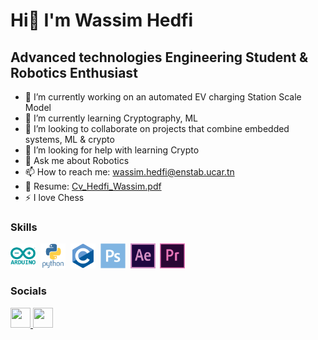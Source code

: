  Hi👋 I'm Wassim Hedfi
=====================================================

Advanced technologies Engineering Student & Robotics Enthusiast
---------------------------------------------------------


* 🔭 I’m currently working on an automated EV charging Station Scale Model
* 🌱 I’m currently learning Cryptography, ML
* 👯 I’m looking to collaborate on projects that combine embedded systems, ML & crypto
* 🤔 I’m looking for help with learning Crypto
* 💬 Ask me about Robotics
* 📫 How to reach me: wassim.hedfi@enstab.ucar.tn
* 📜 Resume: [Cv_Hedfi_Wassim.pdf](https://github.com/Lwessside/Lwessside/files/11446760/Cv_Hedfi_Wassim.pdf)
* ⚡ I love Chess 

### Skills
<div>
  <img src="https://github.com/devicons/devicon/blob/master/icons/arduino/arduino-original-wordmark.svg" title="Arduino" alt="arduino" width="40" height="40"/>&nbsp;
 <img src="https://github.com/devicons/devicon/blob/master/icons/python/python-original-wordmark.svg" title="Python" alt="python" width="40" height="40"/>&nbsp;
 <img src="https://github.com/devicons/devicon/blob/master/icons/c/c-original.svg" title="C" alt="c" width="40" height="40"/>&nbsp;
 <img src="https://github.com/devicons/devicon/blob/master/icons/photoshop/photoshop-plain.svg" title="Photoshop" alt="photoshop" width="40" height="40"/>&nbsp;
  <img src="https://github.com/devicons/devicon/blob/master/icons/aftereffects/aftereffects-original.svg" title="aftereffects" alt="aftereffects" width="40" height="40"/>&nbsp;
   <img src="https://github.com/devicons/devicon/blob/master/icons/premierepro/premierepro-original.svg" title="Premierepro" alt="premierepro" width="40" height="40"/>&nbsp;

 

</div>


### Socials

<p align="left">  
    <a href="https://github.com/Lwessside" target="_blank" rel="noreferrer" onclick="window.open(this.href,'_blank');return false;">
        <img src="https://raw.githubusercontent.com/danielcranney/readme-generator/main/public/icons/socials/github.svg" width="32" height="32" />
    </a>
    <a href="https://www.linkedin.com/in/wassim-hedfi" target="_blank" rel="noreferrer" onclick="window.open(this.href,'_blank');return false;">
        <img src="https://raw.githubusercontent.com/danielcranney/readme-generator/main/public/icons/socials/linkedin.svg" width="32" height="32" />
    </a>
</p>



